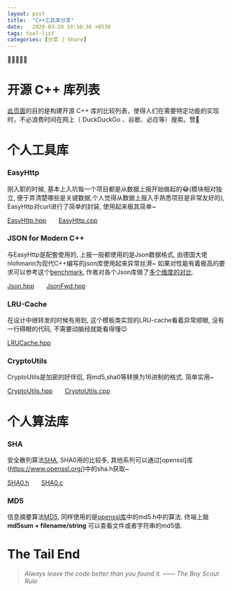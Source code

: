 ```yaml
---
layout: post
title:  "C++工具库分享"
date:   2020-03-20 19:10:36 +0530
tags: tool-list 
categories: [分享 | Share]
---
```

:star2::star2::star2::star2::star2:



# 开源 C++ 库列表

[此页面](https://zh.cppreference.com/mwiki/index.php?title=cpp/links/libs&variant=zh-hans)的目的是构建开源 C++ 库的比较列表，使得人们在需要特定功能的实现时，不必浪费时间在网上（ DuckDuckGo 、谷歌、必应等）搜索。赞:star2:

# 个人工具库

### **EasyHttp**

刚入职的时候, 基本上入坑每一个项目都是从数据上报开始做起的:joy:(模块相对独立, 便于弄清楚哪些是关键数据,个人觉得从数据上报入手熟悉项目是非常友好的), EasyHttp对curl进行了简单的封装, 使用起来极其简单~ 

[EasyHttp.hpp](https://raw.githubusercontent.com/SonderEASE/lewis-blog.io/master/BlogCode/tool-list/EasyHttp/EasyHttp.hpp)&#8195;&#8195;[EasyHttp.cpp](https://raw.githubusercontent.com/SonderEASE/lewis-blog.io/master/BlogCode/tool-list/EasyHttp/EasyHttp.cpp)

### **JSON for Modern C++**

与EasyHttp是配套使用的, 上报一般都使用的是Json数据格式, 由德国大佬nlohmann为现代C++编写的json库使用起来异常丝滑~ 如果对性能有着极高的要求可以参考这个[benchmark](https://github.com/miloyip/nativejson-benchmark), 作者对各个Json库做了[多个维度的对比](https://www.zhihu.com/question/23654513).

[Json.hpp](https://raw.githubusercontent.com/SonderEASE/lewis-blog.io/master/BlogCode/tool-list/nlohmann/json.hpp)&#8195;&#8195;[JsonFwd.hpp](https://raw.githubusercontent.com/SonderEASE/lewis-blog.io/master/BlogCode/tool-list/nlohmann/json_fwd.hpp)

### **LRU-Cache**

在设计中继转发的时候有用到, 这个模板类实现的LRU-cache看着异常顺眼, 没有一行碍眼的代码, 不需要动脑经就能看得懂:wink:

[LRUCache.hpp](https://raw.githubusercontent.com/SonderEASE/lewis-blog.io/master/BlogCode/tool-list/LRU-Cache/LRUCache.hpp)

### **CryptoUtils**

CryptoUtils是加密的好伴侣, 将md5,sha0等转换为16进制的格式. 简单实用~

[CryptoUtils.hpp](https://raw.githubusercontent.com/SonderEASE/lewis-blog.io/master/BlogCode/tool-list/CryptoUtils/CryptoUtils.hpp)&#8195;&#8195;[CryptoUtils.cpp](https://raw.githubusercontent.com/SonderEASE/lewis-blog.io/master/BlogCode/tool-list/CryptoUtils/CryptoUtils.cpp)

# 个人算法库

### **SHA**

安全散列算法[SHA](https://zh.wikipedia.org/wiki/SHA%E5%AE%B6%E6%97%8F), SHA0用的比较多, 其他系列可以通过[openssl]库(https://www.openssl.org/)中的sha.h获取~

[SHA0.h](https://raw.githubusercontent.com/SonderEASE/lewis-blog.io/master/BlogCode/tool-list/algorithm/SHA0/SHA0.h)&#8195;&#8195;[SHA0.c](https://raw.githubusercontent.com/SonderEASE/lewis-blog.io/master/BlogCode/tool-list/algorithm/SHA0/SHA0.c)

### **MD5**

信息摘要算法[MD5](https://zh.wikipedia.org/wiki/MD5), 同样使用的是[openssl库](https://www.openssl.org/)中的md5.h中的算法. 终端上敲 **md5sum + filename/string** 可以查看文件或者字符串的md5值.



# The Tail End
> *Always leave the code better than you found it. —— The Boy Scout Rule*
